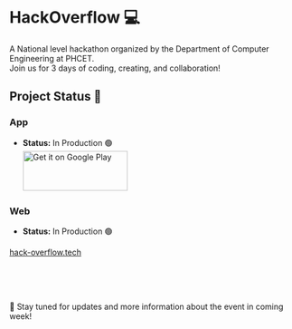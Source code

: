 # HackOverflow 💻

A National level hackathon organized by the Department of Computer Engineering at PHCET. <br> 
Join us for 3 days of coding, creating, and collaboration!

## Project Status 🚧

### App
- **Status:** In Production 🟢 <br>
<a href='https://phcet.tech/app'><img alt='Get it on Google Play' src='https://play.google.com/intl/en_us/badges/static/images/badges/en_badge_web_generic.png' width='185' height='70'/></a>

### Web
- **Status:** In Production 🟢

[hack-overflow.tech](http://hack-overflow.tech/)

<br>
<br>
<br>

🚀 Stay tuned for updates and more information about the event in coming week! 
